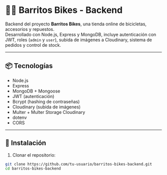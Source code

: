 # 🚴‍♂️ Barritos Bikes - Backend

Backend del proyecto **Barritos Bikes**, una tienda online de bicicletas, accesorios y repuestos.  
Desarrollado con Node.js, Express y MongoDB, incluye autenticación con JWT, roles (`admin` y `user`), subida de imágenes a Cloudinary, sistema de pedidos y control de stock.

---

## 📦 Tecnologías

- Node.js
- Express
- MongoDB + Mongoose
- JWT (autenticación)
- Bcrypt (hashing de contraseñas)
- Cloudinary (subida de imágenes)
- Multer + Multer Storage Cloudinary
- dotenv
- CORS

---

## 🔧 Instalación

1. Clonar el repositorio:

```bash
git clone https://github.com/tu-usuario/barritos-bikes-backend.git
cd barritos-bikes-backend
